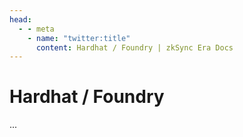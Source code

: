 ```yaml
---
head:
  - - meta
    - name: "twitter:title"
      content: Hardhat / Foundry | zkSync Era Docs
---
```


# Hardhat / Foundry

...
